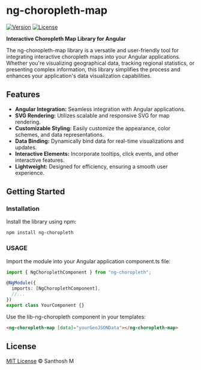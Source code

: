 # ng-choropleth-map

[![Version](https://img.shields.io/npm/v/ng-choropleth.svg)](https://www.npmjs.com/package/ng-choropleth)
[![License](https://img.shields.io/badge/license-MIT-blue.svg)](https://opensource.org/licenses/MIT)

**Interactive Choropleth Map Library for Angular**

The ng-choropleth-map library is a versatile and user-friendly tool for integrating interactive choropleth maps into your Angular applications. Whether you're visualizing geographical data, tracking regional statistics, or presenting complex information, this library simplifies the process and enhances your application's data visualization capabilities.

## Features

- **Angular Integration:** Seamless integration with Angular applications.
- **SVG Rendering:** Utilizes scalable and responsive SVG for map rendering.
- **Customizable Styling:** Easily customize the appearance, color schemes, and data representations.
- **Data Binding:** Dynamically bind data for real-time visualizations and updates.
- **Interactive Elements:** Incorporate tooltips, click events, and other interactive features.
- **Lightweight:** Designed for efficiency, ensuring a smooth user experience.

## Getting Started

### Installation

Install the library using npm:

```bash
npm install ng-choropleth
```

### USAGE

Import the module into your Angular application component.ts file:

```ts
import { NgChoroplethComponent } from "ng-choropleth";

@NgModule({
  imports: [NgChoroplethComponent],
  //...
})
export class YourComponent {}
```

Use the lib-ng-choropleth component in your templates:

```html
<ng-choropleth-map [data]="yourGeoJSONData"></ng-choropleth-map>
```

## License

[MIT License]() © Santhosh M
